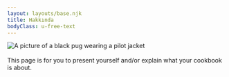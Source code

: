 ```yaml
---
layout: layouts/base.njk
title: Hakkında
bodyClass: u-free-text
---
```

![A picture of a black pug wearing a pilot jacket](/img/about.jpg)
\
\
This page is for you to present yourself and/or explain what your cookbook is about.
